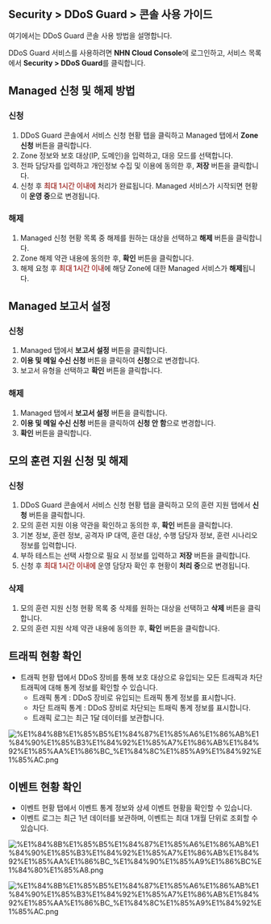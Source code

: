 ## Security > DDoS Guard > 콘솔 사용 가이드

여기에서는 DDoS Guard 콘솔 사용 방법을 설명합니다.

DDoS Guard 서비스를 사용하려면 **NHN Cloud Console**에 로그인하고, 서비스 목록에서 **Security > DDoS Guard**를 클릭합니다.


## Managed 신청 및 해제 방법
### 신청
1. DDoS Guard 콘솔에서 서비스 신청 현황 탭을 클릭하고 Managed 탭에서 **Zone 신청** 버튼을 클릭합니다. 
2. Zone 정보와 보호 대상(IP, 도메인)을 입력하고, 대응 모드를 선택합니다.
3. 전파 담당자를 입력하고 개인정보 수집 및 이용에 동의한 후, **저장** 버튼을 클릭합니다.
4. 신청 후 <span style="color:#ab4642">**최대 1시간 이내에**</span> 처리가 완료됩니다. Managed 서비스가 시작되면 현황이 **운영 중**으로 변경됩니다.

### 해제
1. Managed 신청 현황 목록 중 해제를 원하는 대상을 선택하고 **해제** 버튼을 클릭합니다.
2. Zone 해제 약관 내용에 동의한 후, **확인** 버튼을 클릭합니다.
3. 해제 요청 후 <span style="color:#ab4642">**최대 1시간 이내**</span>에 해당 Zone에 대한 Managed 서비스가 **해제**됩니다.

## Managed 보고서 설정
### 신청
1. Managed 탭에서 **보고서 설정** 버튼을 클릭합니다.
2. **이용 및 메일 수신 신청** 버튼을 클릭하여 **신청**으로 변경합니다.
3. 보고서 유형을 선택하고 **확인** 버튼을 클릭합니다.

### 해제
1. Managed 탭에서 **보고서 설정** 버튼을 클릭합니다.
2. **이용 및 메일 수신 신청** 버튼을 클릭하여 **신청 안 함**으로 변경합니다.
3. **확인** 버튼을 클릭합니다.


## 모의 훈련 지원 신청 및 해제
### 신청
1. DDoS Guard 콘솔에서 서비스 신청 현황 탭을 클릭하고 모의 훈련 지원 탭에서 **신청** 버튼을 클릭합니다.
2. 모의 훈련 지원 이용 약관을 확인하고 동의한 후, **확인** 버튼을 클릭합니다.
3. 기본 정보, 훈련 정보, 공격자 IP 대역, 훈련 대상, 수행 담당자 정보, 훈련 시나리오 정보를 입력합니다.
4. 부하 테스트는 선택 사항으로 필요 시 정보를 입력하고 **저장** 버튼을 클릭합니다.
5. 신청 후 <span style="color:#ab4642">**최대 1시간 이내에**</span> 운영 담당자 확인 후 현황이 **처리 중**으로 변경됩니다.

### 삭제
1. 모의 훈련 지원 신청 현황 목록 중 삭제를 원하는 대상을 선택하고 **삭제** 버튼을 클릭합니다.
2. 모의 훈련 지원 삭제 약관 내용에 동의한 후, **확인** 버튼을 클릭합니다.

## 트래픽 현황 확인
- 트래픽 현황 탭에서 DDoS 장비를 통해 보호 대상으로 유입되는 모든 트래픽과 차단 트래픽에 대해 통계 정보를 확인할 수 있습니다. 
  - 트래픽 통계 : DDoS 장비로 유입되는 트래픽 통계 정보를 표시합니다. 
  - 차단 트래픽 통계 : DDoS 장비로 차단되는 트패릭 통계 정보를 표시합니다.
  - 트래픽 로그는 최근 1달 데이터를 보관합니다.

![%E1%84%8B%E1%85%B5%E1%84%87%E1%85%A6%E1%86%AB%E1%84%90%E1%85%B3%E1%84%92%E1%85%A7%E1%86%AB%E1%84%92%E1%85%AA%E1%86%BC_%E1%84%8C%E1%85%A9%E1%84%92%E1%85%AC.png](https://kr1-api-object-storage.nhncloudservice.com/v1/AUTH_2acdfabf4efe4efc8a04c00b348110c9/cdn_origin/prod_ddosguard/%E1%84%8B%E1%85%B5%E1%84%87%E1%85%A6%E1%86%AB%E1%84%90%E1%85%B3%E1%84%92%E1%85%A7%E1%86%AB%E1%84%92%E1%85%AA%E1%86%BC_%E1%84%8C%E1%85%A9%E1%84%92%E1%85%AC.png)

## 이벤트 현황 확인
- 이벤트 현황 탭에서 이벤트 통계 정보와 상세 이벤트 현황을 확인할 수 있습니다.
- 이벤트 로그는 최근 1년 데이터를 보관하며, 이벤트는 최대 1개월 단위로 조회할 수 있습니다.

![%E1%84%8B%E1%85%B5%E1%84%87%E1%85%A6%E1%86%AB%E1%84%90%E1%85%B3%E1%84%92%E1%85%A7%E1%86%AB%E1%84%92%E1%85%AA%E1%86%BC_%E1%84%90%E1%85%A9%E1%86%BC%E1%84%80%E1%85%A8.png](https://kr1-api-object-storage.nhncloudservice.com/v1/AUTH_2acdfabf4efe4efc8a04c00b348110c9/cdn_origin/prod_ddosguard/%E1%84%8B%E1%85%B5%E1%84%87%E1%85%A6%E1%86%AB%E1%84%90%E1%85%B3%E1%84%92%E1%85%A7%E1%86%AB%E1%84%92%E1%85%AA%E1%86%BC_%E1%84%90%E1%85%A9%E1%86%BC%E1%84%80%E1%85%A8.png)

![%E1%84%8B%E1%85%B5%E1%84%87%E1%85%A6%E1%86%AB%E1%84%90%E1%85%B3%E1%84%92%E1%85%A7%E1%86%AB%E1%84%92%E1%85%AA%E1%86%BC_%E1%84%8C%E1%85%A9%E1%84%92%E1%85%AC.png](https://kr1-api-object-storage.nhncloudservice.com/v1/AUTH_2acdfabf4efe4efc8a04c00b348110c9/cdn_origin/prod_ddosguard/%E1%84%8B%E1%85%B5%E1%84%87%E1%85%A6%E1%86%AB%E1%84%90%E1%85%B3%E1%84%92%E1%85%A7%E1%86%AB%E1%84%92%E1%85%AA%E1%86%BC_%E1%84%8C%E1%85%A9%E1%84%92%E1%85%AC.png)

